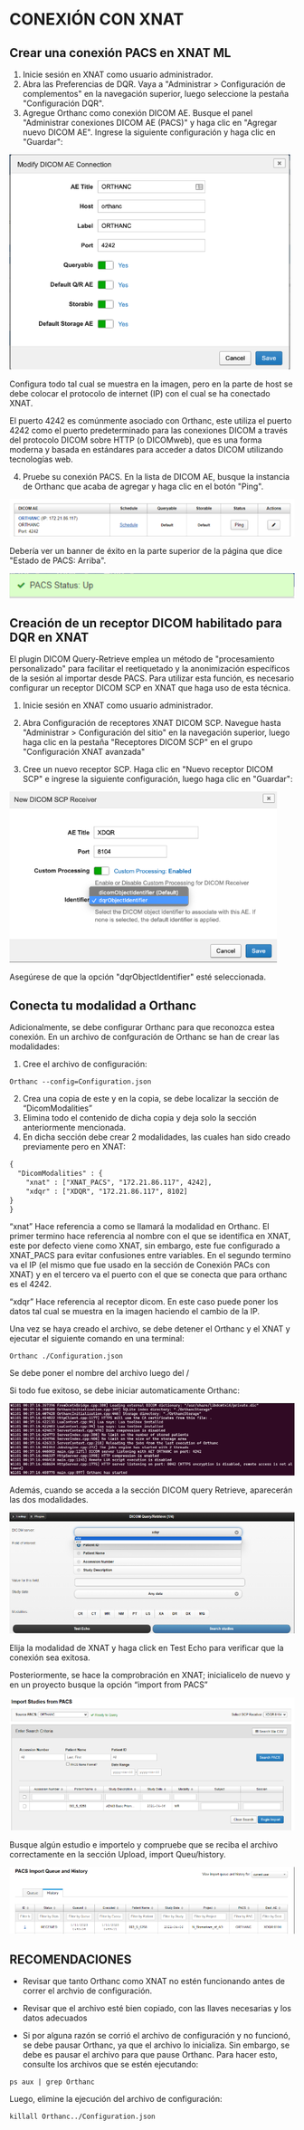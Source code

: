 # CONEXIÓN CON XNAT
## Crear una conexión PACS en XNAT ML 

1. Inicie sesión en XNAT como usuario administrador. 
2. Abra las Preferencias de DQR. Vaya a "Administrar > Configuración de complementos" en la navegación superior, luego seleccione la pestaña "Configuración DQR". 
3. Agregue Orthanc como conexión DICOM AE. Busque el panel "Administrar conexiones DICOM AE (PACS)" y haga clic en "Agregar nuevo DICOM AE". Ingrese la siguiente configuración y haga clic en "Guardar":

![Login page](https://raw.githubusercontent.com/doviedob/PIS_III_XNAT//master/Images/connect_Ort-Xnat.png)

Configura todo tal cual se muestra en la imagen, pero en la parte de host se debe colocar el protocolo de internet (IP) con el cual se ha conectado XNAT.  

El puerto 4242 es comúnmente asociado con Orthanc, este utiliza el puerto 4242 como el puerto predeterminado para las conexiones DICOM a través del protocolo DICOM sobre HTTP (o DICOMweb), que es una forma moderna y basada en estándares para acceder a datos DICOM utilizando tecnologías web. 

4. Pruebe su conexión PACS. En la lista de DICOM AE, busque la instancia de Orthanc que acaba de agregar y haga clic en el botón "Ping".

![Login page](https://raw.githubusercontent.com/doviedob/PIS_III_XNAT//master/Images/connect_Ort-Xnat_1.png)

Debería ver un banner de éxito en la parte superior de la página que dice "Estado de PACS: Arriba". 

![Login page](https://raw.githubusercontent.com/doviedob/PIS_III_XNAT//master/Images/connect_Ort-Xnat_2.png)

## Creación de un receptor DICOM habilitado para DQR en XNAT 

El plugin DICOM Query-Retrieve emplea un método de "procesamiento personalizado" para facilitar el reetiquetado y la anonimización específicos de la sesión al importar desde PACS. Para utilizar esta función, es necesario configurar un receptor DICOM SCP en XNAT que haga uso de esta técnica. 

1. Inicie sesión en XNAT como usuario administrador. 

2. Abra Configuración de receptores XNAT DICOM SCP. Navegue hasta "Administrar > Configuración del sitio" en la navegación superior, luego haga clic en la pestaña "Receptores DICOM SCP" en el grupo "Configuración XNAT avanzada" 

3. Cree un nuevo receptor SCP. Haga clic en "Nuevo receptor DICOM SCP" e ingrese la siguiente configuración, luego haga clic en "Guardar":

![Login page](https://raw.githubusercontent.com/doviedob/PIS_III_XNAT//master/Images/DQR_1.png)

Asegúrese de que la opción "dqrObjectIdentifier" esté seleccionada. 

## Conecta tu modalidad a Orthanc 

Adicionalmente, se debe configurar Orthanc para que reconozca estea conexión. En un archivo de confguración de Orthanc se han de crear las modalidades: 

1. Cree el archivo de configuración:
```
Orthanc --config=Configuration.json 
```
2. Crea una copia de este y en la copia, se debe localizar la sección de “DicomModalities”  
3. Elimina todo el contenido de dicha copia y deja solo la sección anteriormente mencionada. 
4. En dicha sección debe crear 2 modalidades, las cuales han sido creado previamente pero en XNAT:
```
{
  "DicomModalities" : {
    "xnat" : ["XNAT_PACS", "172.21.86.117", 4242],
    "xdqr" : ["XDQR", "172.21.86.117", 8102]
}
}
```
“xnat” Hace referencia a como se llamará la modalidad en Orthanc.  El primer termino hace referencia al nombre con el que se identifica en XNAT, este por defecto viene como XNAT, sin embargo, este fue configurado a XNAT_PACS para evitar confusiones  entre variables. En el segundo termino va el IP (el mismo que fue usado en la sección de Conexión PACs con XNAT) y en el tercero va el puerto con el que se conecta que para orthanc es el 4242.  

“xdqr” Hace referencia al receptor dicom. En este caso puede poner los datos tal cual se muestra en la imagen haciendo el cambio de la IP.  

Una vez se haya creado el archivo, se debe detener el Orthanc y el XNAT y ejecutar el siguiente comando en una terminal:  
```
Orthanc ./Configuration.json 
```
Se debe poner el nombre del archivo luego del / 

Si todo fue exitoso, se debe iniciar automaticamente Orthanc:  

![Login page](https://raw.githubusercontent.com/doviedob/PIS_III_XNAT//master/Images/DQR_2.png)

Además, cuando se acceda a la sección DICOM query Retrieve, aparecerán las dos modalidades.

![Login page](https://raw.githubusercontent.com/doviedob/PIS_III_XNAT//master/Images/DQR_3.png)

Elija la modalidad de XNAT y haga click en Test Echo para verificar que la conexión sea exitosa. 

Posteriormente, se hace la comprobración en XNAT; inicialicelo de nuevo y en un proyecto busque la opción “import from PACS” 

![Login page](https://raw.githubusercontent.com/doviedob/PIS_III_XNAT//master/Images/DQR_4.png)

Busque algún estudio e importelo y compruebe que se reciba el archivo correctamente en la sección Upload, import Queu/history.  

![Login page](https://raw.githubusercontent.com/doviedob/PIS_III_XNAT//master/Images/DQR_5.png)

## RECOMENDACIONES

- Revisar que tanto Orthanc como XNAT no estén funcionando antes de correr el archvio de configuración. 

- Revisar que el archivo esté bien copiado, con las llaves necesarias y los datos adecuados 

- Si por alguna razón se corrió el archivo de configuración y no funcionó, se debe pausar Orthanc, ya que el archivo lo inicializa. Sin embargo, se debe es pausar el archivo para que pause Orthanc. Para hacer esto, consulte los archivos que se estén ejecutando: 
```
ps aux | grep Orthanc  
```
  Luego, elimine la ejecución del archivo de configuración: 
```
killall Orthanc../Configuration.json   
```
